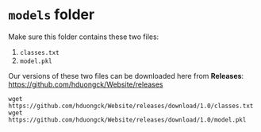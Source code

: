 # `models` folder
Make sure this folder contains these two files:
1.  `classes.txt`
2.  `model.pkl`

Our versions of these two files can be downloaded here from **Releases**:  
https://github.com/hduongck/Website/releases

`wget https://github.com/hduongck/Website/releases/download/1.0/classes.txt`  
`wget https://github.com/hduongck/Website/releases/download/1.0/model.pkl`

